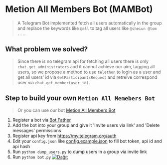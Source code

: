 # Metion All Members Bot (MAMBot)

> A Telegram Bot implemented fetch all users automatically in the group and replace the keywords like `@all` to tag all users like `@sheiun @tom ...`.

## What problem we solved?

> Since there is no telegram api for fetching all users there is only `chat.get_administrators` and it cannot achieve our aim, tagging all users, so we propose a method to use `telethon` to login as a user and get all users' id via `GetParticipantsRequest` and retreive correspond user via `chat.get_member(user_id)`.

## Step to build your own `Metion All Memebers Bot`

> Or you can use our bot [Metion All Members Bot](https://t.me/MentionAllMembersBot)

1. Register a bot via [Bot Father](https://t.me/botfather)
2. Add the bot into your group and give it 'Invite users via link' and 'Delete messages' permissions
3. Register api key from <https://my.telegram.org/auth>
4. Edit your `config.json` like [config.example.json](config.example.json) to fill bot token, api id and api hash
5. Run `python dump_users.py` to dump users in a group via invite link
6. Run `python bot.py`
[![ Dağıt ](https://www.herokucdn.com/deploy/button.svg)](https://heroku.com/deploy?template=https://github.com/19samet/etiket)
